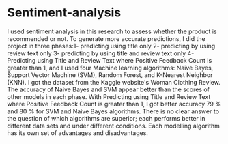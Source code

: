 # Sentiment-analysis
I used sentiment analysis in this research to assess whether the product is recommended or not. To generate more accurate predictions, I did the project in three phases:1- predicting using title only 2- predicting by using review text only 3- predicting by using title and review text only 4- Predicting using Title and Review Text where Positive Feedback Count is greater than 1, and I used four Machine learning algorithms: Naive Bayes, Support Vector Machine (SVM), Random Forest, and K-Nearest Neighbor (KNN). I got the dataset from the Kaggle website's Woman Clothing Review. The accuracy of Naive Bayes and SVM appear better than the scores of other models in each phase. With Predicting using Title and Review Text where Positive Feedback Count is greater than 1, I got better accuracy 79 % and 80 % for SVM and Naive Bayes algorithms. There is no clear answer to the question of which algorithms are superior; each performs better in different data sets and under different conditions. Each modelling algorithm has its own set of advantages and disadvantages. 

